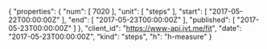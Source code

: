 {
  "properties": {
    "num": [
      7020
    ],
    "unit": [
      "steps"
    ],
    "start": [
      "2017-05-22T00:00:00Z"
    ],
    "end": [
      "2017-05-23T00:00:00Z"
    ],
    "published": [
      "2017-05-23T00:00:00Z"
    ]
  },
  "client_id": "https://www-api.jvt.me/fit",
  "date": "2017-05-23T00:00:00Z",
  "kind": "steps",
  "h": "h-measure"
}
